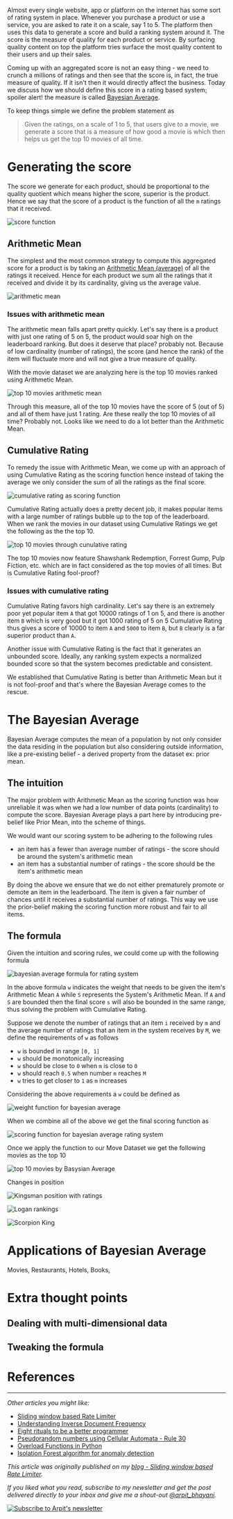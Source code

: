 Almost every single website, app or platform on the internet has some sort of rating system in place. Whenever you purchase a product or use a service, you are asked to rate it on a scale, say 1 to 5. The platform then uses this data to generate a score and build a ranking system around it. The score is the measure of quality for each product or service. By surfacing quality content on top the platform tries surface the most quality content to their users and up their sales.

Coming up with an aggregated score is not an easy thing - we need to crunch a millions of ratings and then see that the score is, in fact, the true measure of quality. If it isn't then it would directly affect the business. Today we discuss how we should define this score in a rating based system; spoiler alert! the measure is called [Bayesian Average](https://en.wikipedia.org/wiki/Bayesian_average).

To keep things simple we define the problem statement as

> Given the ratings, on a scale of 1 to 5, that users give to a movie, we generate a score that is a measure of how good a movie is which then helps us get the top 10 movies of all time.

# Generating the score
The score we generate for each product, should be proportional to the quality quotient which means higher the score, superior is the product. Hence we say that the score of a product is the function of all the `m` ratings that it received.

![score function](https://user-images.githubusercontent.com/4745789/79067003-cf8b9400-7cd9-11ea-9b16-c1875933725a.png)

## Arithmetic Mean
The simplest and the most common strategy to compute this aggregated score for a product is by taking an [Arithmetic Mean (average)](https://en.wikipedia.org/wiki/Arithmetic_mean) of all the ratings it received. Hence for each product we sum all the ratings that it received and divide it by its cardinality, giving us the average value.

![arithmetic mean](https://user-images.githubusercontent.com/4745789/79049349-b387e400-7c40-11ea-9adf-b40aa377778f.png)

### Issues with arithmetic mean
The arithmetic mean falls apart pretty quickly. Let's say there is a product with just one rating of 5 on 5, the product would soar high on the leaderboard ranking. But does it deserve that place? probably not. Because of low cardinality (number of ratings), the score (and hence the rank) of the item will fluctuate more and will not give a true measure of quality.

With the movie dataset we are analyzing here is the top 10 movies ranked using Arithmetic Mean.

![top 10 movies arithmetic mean](https://user-images.githubusercontent.com/4745789/79049814-58a3bc00-7c43-11ea-980e-a12ae10379f7.png)

Through this measure, all of the top 10 movies have the score of 5 (out of 5) and all of them have just 1 rating. Are these really the top 10 movies of all time? Probably not. Looks like we need to do a lot better than the Arithmetic Mean.

## Cumulative Rating
To remedy the issue with Arithmetic Mean, we come up with an approach of using Cumulative Rating as the scoring function hence instead of taking the average we only consider the sum of all the ratings as the final score.

![cumulative rating as scoring function](https://user-images.githubusercontent.com/4745789/79050470-e1245b80-7c47-11ea-824b-ecd5cbb40912.png)

Cumulative Rating actually does a pretty decent job, it makes popular items with a large number of ratings bubble up to the top of the leaderboard. When we rank the movies in our dataset using Cumulative Ratings we get the following as the the top 10.

![top 10 movies through cunulative rating](https://user-images.githubusercontent.com/4745789/79050520-2d6f9b80-7c48-11ea-8e48-1c12fbbc0a88.png)

The top 10 movies now feature Shawshank Redemption, Forrest Gump, Pulp Fiction, etc. which are in fact considered as the top movies of all times. But is Cumulative Rating fool-proof?

### Issues with cumulative rating
Cumulative Rating favors high cardinality. Let's say there is an extremely poor yet popular item `A` that got 10000 ratings of 1 on 5, and there is another item `B` which is very good but it got 1000 rating of 5 on 5 Cumulative Rating thus gives a score of 10000 to item `A` and `5000` to item `B`, but `B` clearly is a far superior product than `A`.

Another issue with Cumulative Rating is the fact that it generates an unbounded score. Ideally, any ranking system expects a normalized bounded score so that the system becomes predictable and consistent.

We established that Cumulative Rating is better than Arithmetic Mean but it is not fool-proof and that's where the Bayesian Average comes to the rescue.

# The Bayesian Average
Bayesian Average computes the mean of a population by not only consider the data residing in the population but also considering outside information, like a pre-existing belief - a derived property from the dataset ex: prior mean.

## The intuition
The major problem with Arithmetic Mean as the scoring function was how unreliable it was when we had a low number of data points (cardinality) to compute the score. Bayesian Average plays a part here by introducing pre-belief like Prior Mean, into the scheme of things.

We would want our scoring system to be adhering to the following rules

 - an item has a fewer than average number of ratings - the score should be around the system's arithmetic mean
 - an item has a substantial number of ratings - the score should be the item's arithmetic mean

By doing the above we ensure that we do not either prematurely promote or demote an item in the leaderboard. The item is given a fair number of chances until it receives a substantial number of ratings. This way we use the prior-belief making the scoring function more robust and fair to all items.

## The formula
Given the intuition and scoring rules, we could come up with the following formula

![bayesian average formula for rating system](https://user-images.githubusercontent.com/4745789/79066315-ab798400-7cd4-11ea-804b-e5e8479824b2.png)

In the above formula `w` indicates the weight that needs to be given the item's Arithmetic Mean `A` while `S` represents the System's Arithmetic Mean. If `A` and `S` are bounded then the final score `s` will also be bounded in the same range, thus solving the problem with Cumulative Rating.

Suppose we denote the number of ratings that an item `i` received by `m` and the average number of ratings that an item in the system receives by `M`, we define the requirements of `w` as follows

 - `w` is bounded in range `[0, 1]`
 - `w` should be monotonically increasing
 - `w` should be close to `0` when `m` is close to `0`
 - `w` should reach `0.5` when number `m` reaches `M`
 - `w` tries to get closer to `1` as `m` increases

Considering the above requirements a `w` could be defined as

![weight function for bayesian average](https://user-images.githubusercontent.com/4745789/79066802-4162de00-7cd8-11ea-8068-467ce3305810.png)

When we combine all of the above we get the final scoring function as

![scoring function for bayesian average rating system](https://user-images.githubusercontent.com/4745789/79066769-111b3f80-7cd8-11ea-979e-6437334ccbba.png)

Once we apply the function to our Move Dataset we get the following movies as the top 10

![top 10 movies by Basysian Average](https://user-images.githubusercontent.com/4745789/79066961-686ddf80-7cd9-11ea-87d7-7e7e582ab9ac.png)

Changes in position

![Kingsman position with ratings](https://user-images.githubusercontent.com/4745789/79068414-53e31480-7ce4-11ea-884a-90e7aee326d8.png)

![Logan rankings](https://user-images.githubusercontent.com/4745789/79068443-7f65ff00-7ce4-11ea-9623-6f03451235de.png)

![Scorpion King](https://user-images.githubusercontent.com/4745789/79068524-35c9e400-7ce5-11ea-8726-d1836a6b9c23.png)

# Applications of Bayesian Average
Movies, Restaurants, Hotels, Books, 

# Extra thought points

## Dealing with multi-dimensional data

## Tweaking the formula

# References

---

_Other articles you might like:_
 - [Sliding window based Rate Limiter](https://arpitbhayani.me/blogs/sliding-window-ratelimiter)
 - [Understanding Inverse Document Frequency](https://arpitbhayani.me/blogs/idf)
 - [Eight rituals to be a better programmer](https://arpitbhayani.me/blogs/better-programmer)
 - [Pseudorandom numbers using Cellular Automata - Rule 30](https://arpitbhayani.me/blogs/rule-30)
 - [Overload Functions in Python](https://arpitbhayani.me/blogs/function-overloading)
 - [Isolation Forest algorithm for anomaly detection](https://arpitbhayani.me/blogs/isolation-forest)

_This article was originally published on my [blog - Sliding window based Rate Limiter](https://arpitbhayani.me/blogs/sliding-window-ratelimiter)._

_If you liked what you read, subscribe to my newsletter and get the post delivered directly to your inbox and give me a shout-out [@arpit_bhayani](https://twitter.com/arpit_bhayani)._

[![Subscribe to Arpit's newsletter](https://user-images.githubusercontent.com/4745789/79068776-07e59f00-7ce7-11ea-8eff-3918556a3682.png)](https://arpit.substack.com)
